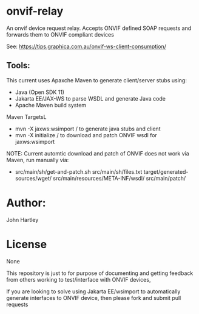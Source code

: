 # onvif-relay
An onvif device request relay.
Accepts ONVIF defined SOAP requests and forwards them to ONVIF compliant devices

See: https://tips.graphica.com.au/onvif-ws-client-consumption/

## Tools:

This current uses Apaxche Maven to generate client/server stubs using:
- Java (Open SDK 11)
- Jakarta EE/JAX-WS to parse WSDL and generate Java code
- Apache Maven build system

Maven TargetsL
- mvn -X jaxws:wsimport / to generate java stubs and client
- mvn -X initialize / to download and patch ONVIF wsdl for jaxws:wsimport

NOTE: Current automtic download and patch of ONVIF does not work via Maven, run manually via:
- src/main/sh/get-and-patch.sh src/main/sh/files.txt target/generated-sources/wget/ src/main/resources/META-INF/wsdl/ src/main/patch/


# Author:

John Hartley

# License

None

This repository is just to for purpose of documenting and getting feedback from others working to test/interface with ONVIF devices, 

If you are looking to solve using Jakarta EE/wsimport to automatically generate interfaces to ONVIF device, then please fork and submit pull requests
 
